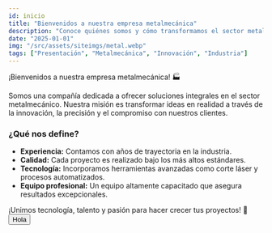 ```yaml
---
id: inicio
title: "Bienvenidos a nuestra empresa metalmecánica"
description: "Conoce quiénes somos y cómo transformamos el sector metalmecánico con nuestras soluciones innovadoras."
date: "2025-01-01"
img: "/src/assets/siteimgs/metal.webp"
tags: ["Presentación", "Metalmecánica", "Innovación", "Industria"]
---
```


¡Bienvenidos a nuestra empresa metalmecánica! 🏭

Somos una compañía dedicada a ofrecer soluciones integrales en el sector metalmecánico. Nuestra misión es transformar ideas en realidad a través de la innovación, la precisión y el compromiso con nuestros clientes.

### ¿Qué nos define?  
- **Experiencia:** Contamos con años de trayectoria en la industria.  
- **Calidad:** Cada proyecto es realizado bajo los más altos estándares.  
- **Tecnología:** Incorporamos herramientas avanzadas como corte láser y procesos automatizados.  
- **Equipo profesional:** Un equipo altamente capacitado que asegura resultados excepcionales.  

¡Unimos tecnología, talento y pasión para hacer crecer tus proyectos! 🚀
<button>Hola</button>